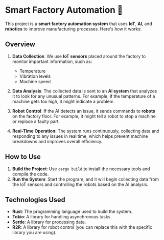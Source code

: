 # Smart Factory Automation 🤖

This project is a **smart factory automation system** that uses **IoT**, **AI**, and **robotics** to improve manufacturing processes. Here's how it works:

## Overview

1. **Data Collection**: We use **IoT sensors** placed around the factory to monitor important information, such as:
   - Temperature
   - Vibration levels
   - Machine speed

2. **Data Analysis**: The collected data is sent to an **AI system** that analyzes it to look for any unusual patterns. For example, if the temperature of a machine gets too high, it might indicate a problem.

3. **Robot Control**: If the AI detects an issue, it sends commands to **robots** on the factory floor. For example, it might tell a robot to stop a machine or replace a faulty part.

4. **Real-Time Operation**: The system runs continuously, collecting data and responding to any issues in real time, which helps prevent machine breakdowns and improves overall efficiency.

## How to Use

1. **Build the Project**: Use `cargo build` to install the necessary tools and compile the code.
2. **Run the System**: Start the program, and it will begin collecting data from the IoT sensors and controlling the robots based on the AI analysis.

## Technologies Used

- **Rust**: The programming language used to build the system.
- **Tokio**: A library for handling asynchronous tasks.
- **Serde**: A library for processing data.
- **R2R**: A library for robot control (you can replace this with the specific library you are using).
